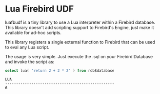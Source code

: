 Lua Firebird UDF
================

luafbudf is a tiny library to use a Lua interpreter within a Firebird database. This library doesn't add scripting support to Firebird's Engine, just make it available for ad-hoc scripts.

This library registers a single external function to Firebird that can be used to eval any Lua script.

The usage is very simple. Just execute the .sql on your Firebird Database and invoke the script as:

```sql
select lua( 'return 2 + 2 * 2' ) from rdb$database
```

```
LUA
--------------------------------------------------
6
```
